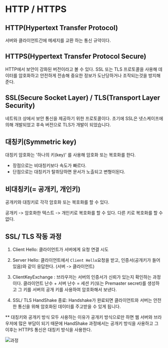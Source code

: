 # HTTP / HTTPS

## HTTP(Hypertext Transfer Protocol)

서버와 클라이언트간에 메세지를 교환 하는 통신 규약이다.

## HTTPS(Hypertext Transfer Protocol Secure)

HTTP에서 보안이 강화된 버전이라고 볼 수 있다. SSL 또는 TLS 프로토콜을 사용해 데이터를 암호화하고
안전하게 전송해 중요한 정보가 도난당하거나 조작되는것을 방지해준다.

## SSL(Secure Socket Layer) / TLS(Transport Layer Security)

네트워크 상에서 보안 통신을 제공하기 위한 프로토콜이다.
초기에 SSL은 넷스케이프에 의해 개발되었고 후속 버전으로 TLS가 개발이 되었습니다.

## 대칭키(Symmetric key)

대칭키 암호화는 '하나의 키(key)' 를 사용해 암호화 또는 복호화를 한다.

- 장점으로는 비대칭키보다 속도가 빠르다.
- 단점으로는 대칭키가 탈취당하면 문서가 노출되고 변형이된다.

## 비대칭키(= 공개키, 개인키)

공개키와 대칭키로 각각 암호화 또는 복호화를 할 수 있다.

공개키 -> 암호화한 텍스트 -> 개인키로 복호화를 할 수 있다.
다른 키로 복호화를 할 수 없다.

## SSL/ TLS 작동 과정

1. Client Hello: 클라이언트가 서버에게 요청 연결 시도
2. Server Hello: 클라이언트에서 `Client Hello`요청을 받고, 인증서(공개키가 들어있음)와 같이 응답한다. (서버 -> 클라이언트)

3. ClientKeyExchange : 브라우저는 서버의 인증서가 신뢰가 있는지 확인하는 과정이다.
   클라이언트 난수 + 서버 난수 = 세션 키(또는 Premaster secret)를 생성하고 그 키를 서버의 공개 키를 사용하여 암호화해서 보낸다.

4. SSL/ TLS HandShake 종료: Handshake가 완료되면 클라이언트와 서버는 안전한 통신을 위해 암호화된 데이터를 주고받을 수 있게 됩니다.

\*\* 대칭키와 공개키 방식 모두 사용하는 이유가 공개키 방식으로만 하면 웹 서버와 브라우저에 많은 부담이 되기 때문에 HandShake 과정에서는 공개키 방식을 사용하고 그 이후는 HTTPS 통신은 대칭키 방식을 사용한다.

![과정](https://velog.velcdn.com/images/bbkyoo/post/cdc237f0-d57a-46cb-a4c4-c14dfe11639b/image.png)
